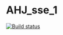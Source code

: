 # AHJ_sse_1
 
[![Build status](https://ci.appveyor.com/api/projects/status/jkfh1v3d612hq675?svg=true)](https://ci.appveyor.com/project/KateGaw/ahj-sse-1)
